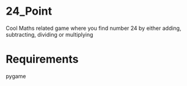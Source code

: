 # 24_Point
Cool Maths related game where you find number 24 by either adding, subtracting, dividing or multiplying

# Requirements
pygame
